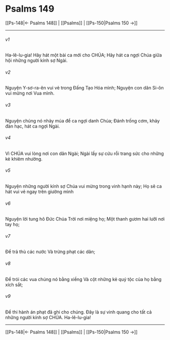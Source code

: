# Psalms 149

[[Ps-148|← Psalms 148]] | [[Psalms]] | [[Ps-150|Psalms 150 →]]
***



###### v1 
Ha-lê-lu-gia! Hãy hát một bài ca mới cho CHÚA; Hãy hát ca ngợi Chúa giữa hội những người kính sợ Ngài. 

###### v2 
Nguyện Y-sơ-ra-ên vui vẻ trong Đấng Tạo Hóa mình; Nguyện con dân Si-ôn vui mừng nơi Vua mình. 

###### v3 
Nguyện chúng nó nhảy múa để ca ngợi danh Chúa; Đánh trống cơm, khảy đàn hạc, hát ca ngợi Ngài. 

###### v4 
Vì CHÚA vui lòng nơi con dân Ngài; Ngài lấy sự cứu rỗi trang sức cho những kẻ khiêm nhường. 

###### v5 
Nguyện những người kính sợ Chúa vui mừng trong vinh hạnh này; Họ sẽ ca hát vui vẻ ngay trên giường mình 

###### v6 
Nguyện lời tung hô Đức Chúa Trời nơi miệng họ; Một thanh gươm hai lưỡi nơi tay họ; 

###### v7 
Để trả thù các nước Và trừng phạt các dân; 

###### v8 
Để trói các vua chúng nó bằng xiềng Và cột những kẻ quý tộc của họ bằng xích sắt; 

###### v9 
Để thi hành án phạt đã ghi cho chúng. Đây là sự vinh quang cho tất cả những người kính sợ CHÚA. Ha-lê-lu-gia!

***
[[Ps-148|← Psalms 148]] | [[Psalms]] | [[Ps-150|Psalms 150 →]]
